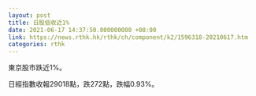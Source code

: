```yaml
---
layout: post
title: 日股低收近1%
date: 2021-06-17 14:37:50.000000000 +08:00
link: https://news.rthk.hk/rthk/ch/component/k2/1596318-20210617.htm
categories: rthk
---
```


東京股市跌近1%。

日經指數收報29018點，跌272點，跌幅0.93%。
